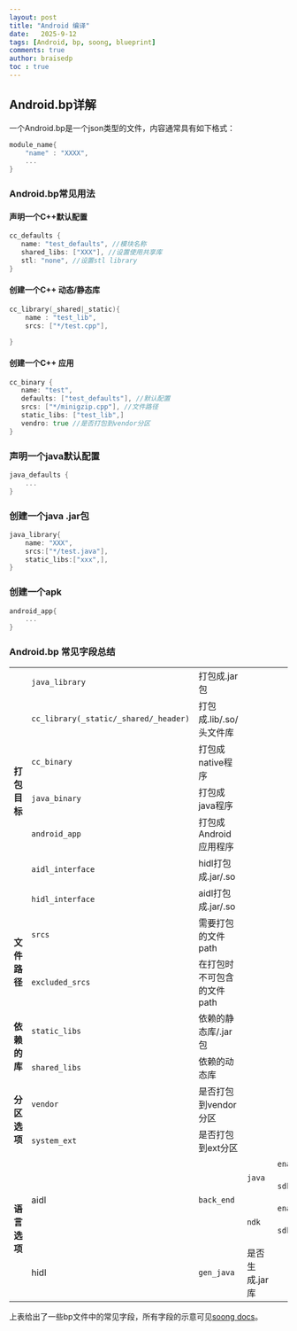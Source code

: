 ```yaml
---
layout: post
title: "Android 编译"
date:   2025-9-12
tags: [Android, bp, soong, blueprint]
comments: true
author: braisedp
toc : true
---
```


<!-- more -->

## Android.bp详解

一个Android.bp是一个json类型的文件，内容通常具有如下格式：
```go
module_name{
    "name" : "XXXX",
    ...
}
```

### Android.bp常见用法

#### 声明一个C++默认配置
```go
cc_defaults {
   name: "test_defaults", //模块名称
   shared_libs: ["XXX"], //设置使用共享库
   stl: "none", //设置stl library
}
```

#### 创建一个C++ 动态/静态库
```go
cc_library(_shared|_static){
    name : "test_lib",
    srcs: ["*/test.cpp"],

}
```

#### 创建一个C++ 应用

```go
cc_binary {
   name: "test",
   defaults: ["test_defaults"], //默认配置
   srcs: ["*/minigzip.cpp"], //文件路径
   static_libs: ["test_lib",]
   vendro: true //是否打包到vendor分区
}
```

### 声明一个java默认配置
```go
java_defaults {
    ...
}
```

### 创建一个java .jar包
```go
java_library{
    name: "XXX",
    srcs:["*/test.java"],
    static_libs:["xxx",],
}
```

### 创建一个apk
```go
android_app{
    ...
}
```

### Android.bp 常见字段总结

<table>
<tr><td rowspan="7" > <b>打包目标</b> </td> <td> <code>java_library</code></td> <td>打包成.jar包</td><td/><td/><td/></tr>
<tr><td> <code>cc_library(_static/_shared/_header)</code> </td><td>打包成.lib/.so/头文件库</td><td/><td/><td/></tr>
<tr><td> <code>cc_binary</code> </td><td>打包成native程序</td><td/><td/><td/></tr>
<tr><td> <code>java_binary</code> </td><td>打包成java程序</td><td/><td/><td/></tr>
<tr><td> <code>android_app</code> </td><td>打包成Android应用程序</td><td/><td/><td/></tr>
<tr><td> <code>aidl_interface</code> </td><td>hidl打包成.jar/.so</td><td/><td/><td/></tr>
<tr><td> <code>hidl_interface</code> </td><td>aidl打包成.jar/.so</td><td/><td/><td/></tr>
<tr><td rowspan="2"> <b>文件路径</b></td><td> <code>srcs</code> </td><td>需要打包的文件path</td><td/><td/><td/></tr>
<tr><td> <code>excluded_srcs</code> </td><td>在打包时不可包含的文件path</td><td/><td/><td/></tr>
<tr><td rowspan="2"> <b>依赖的库</b></td><td> <code>static_libs</code> </td><td>依赖的静态库/.jar包</td><td/><td/><td/></tr>
<tr><td> <code>shared_libs</code> </td><td>依赖的动态库</td><td/><td/><td/></tr>
<tr><td rowspan="2"> <b>分区选项</b></td><td> <code>vendor</code> </td><td>是否打包到vendor分区</td><td/><td/><td/></tr>
<tr><td> <code>system_ext</code> </td><td>是否打包到ext分区</td><td/><td/><td/></tr>
<tr><td rowspan="5"> <b>语言选项</b></td><td rowspan="4"> aidl </td><td rowspan="4"><code>back_end</code> </td><td rowspan = "2"> <code>java</code></td><td><code>enabled</code></td><td>是否开启</td></tr>
<tr><td><code>sdk_version</code></td><td>sdk版本，默认system_current</td></tr>
<tr><td rowspan = "2"> <code>ndk</code></td><td><code>enabled</code></td><td>是否开启</td></tr>
<tr> <td><code>sdk_version</code></td><td>sdk版本，默认current</td></tr>
<tr><td> hidl </td><td><code>gen_java</code></td> <td>是否生成.jar库</td><td/><td/></tr>
</table>

上表给出了一些bp文件中的常见字段，所有字段的示意可见[soong docs](../files/2025-9-12-android_pack/soong_build.html)。